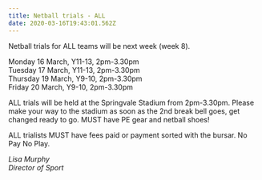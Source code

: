 ```yaml
---
title: Netball trials - ALL
date: 2020-03-16T19:43:01.562Z
---
```

Netball trials for ALL teams will be next week (week 8).  

Monday 16 March, Y11-13, 2pm-3.30pm  
Tuesday 17 March, Y11-13, 2pm-3.30pm  
Thursday 19 March, Y9-10, 2pm-3.30pm  
Friday 20 March, Y9-10, 2pm-3.30pm

ALL trials will be held at the Springvale Stadium from 2pm-3.30pm. Please make your way to the stadium as soon as the 2nd break bell goes, get changed ready to go. MUST have PE gear and netball shoes!  

ALL trialists MUST have fees paid or payment sorted with the bursar. No Pay No Play.

*Lisa Murphy*  
*Director of Sport*